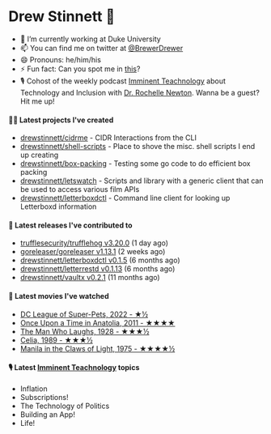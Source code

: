 
# Drew Stinnett 👋

- 🔭 I’m currently working at Duke University
- 📫 You can find me on twitter at [@BrewerDrewer](https://twitter.com/BrewerDrewer)
- 😄 Pronouns: he/him/his
- ⚡ Fun fact: Can you spot me in [this](https://www.youtube.com/watch?v=oL9WnB0qHBA)?
- 🎙 Cohost of the weekly podcast [Imminent Teachnology](https://podcast.imminentteachnology.com/) about Technology and Inclusion with [Dr. Rochelle Newton](https://www.linkedin.com/in/drrochellenewton/). Wanna be a guest? Hit me up!

#### 👨‍💻 Latest projects I've created
- [drewstinnett/cidrme](https://github.com/drewstinnett/cidrme) - CIDR Interactions from the CLI
- [drewstinnett/shell-scripts](https://github.com/drewstinnett/shell-scripts) - Place to shove the misc. shell scripts I end up creating
- [drewstinnett/box-packing](https://github.com/drewstinnett/box-packing) - Testing some go code to do efficient box packing
- [drewstinnett/letswatch](https://github.com/drewstinnett/letswatch) - Scripts and library with a generic client that can be used to access various film APIs
- [drewstinnett/letterboxdctl](https://github.com/drewstinnett/letterboxdctl) - Command line client for looking up Letterboxd information

#### 🚀 Latest releases I've contributed to
- [trufflesecurity/trufflehog v3.20.0](https://github.com/trufflesecurity/trufflehog/releases/tag/v3.20.0) (1 day ago)
- [goreleaser/goreleaser v1.13.1](https://github.com/goreleaser/goreleaser/releases/tag/v1.13.1) (2 weeks ago)
- [drewstinnett/letterboxdctl v0.1.5](https://github.com/drewstinnett/letterboxdctl/releases/tag/v0.1.5) (6 months ago)
- [drewstinnett/letterrestd v0.1.13](https://github.com/drewstinnett/letterrestd/releases/tag/v0.1.13) (6 months ago)
- [drewstinnett/vaultx v0.2.1](https://github.com/drewstinnett/vaultx/releases/tag/v0.2.1) (11 months ago)

#### 🍿 Latest movies I've watched
- [DC League of Super-Pets, 2022 - ★½](https://letterboxd.com/mondodrew/film/dc-league-of-super-pets/)
- [Once Upon a Time in Anatolia, 2011 - ★★★★](https://letterboxd.com/mondodrew/film/once-upon-a-time-in-anatolia/)
- [The Man Who Laughs, 1928 - ★★★½](https://letterboxd.com/mondodrew/film/the-man-who-laughs/)
- [Celia, 1989 - ★★★½](https://letterboxd.com/mondodrew/film/celia/)
- [Manila in the Claws of Light, 1975 - ★★★★½](https://letterboxd.com/mondodrew/film/manila-in-the-claws-of-light/)

#### 🎙 Latest [Imminent Teachnology](https://podcast.imminentteachnology.com/) topics
- Inflation
- Subscriptions!
- The Technology of Politics
- Building an App!
- Life!
